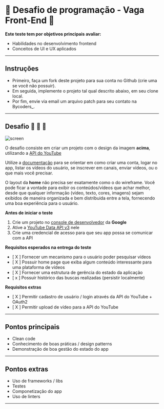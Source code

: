 # 🏁 Desafio de programação - Vaga Front-End 🏁

**Este teste tem por objetivos principais avaliar:**

- Habilidades no desenvolvimento frontend
- Conceitos de UI e UX aplicados

---

## Instruções

- Primeiro, faça um fork deste projeto para sua conta no Github (crie uma se você não possuir).
- Em seguida, implemente o projeto tal qual descrito abaixo, em seu clone local.
- Por fim, envie via email um arquivo patch para seu contato na Bycoders\_.

---

## Desafio 🚀 🚀 🚀

![screen](/image.png)

O desafio consiste em criar um projeto com o design da imagem **acima**, utilizando a [API do YouTube](https://developers.google.com/youtube/v3)

Utilize a [documentação](https://developers.google.com/youtube/v3/docs) para se orientar em como criar uma conta, logar no app, listar os vídeos do usuário, se inscrever em canais, enviar vídeos, ou o que mais você precisar.

O layout da **home** não precisa ser exatamente como o do wireframe. Você pode ficar a vontade para exibir os conteúdos/vídeos que achar melhor, desde que qualquer informação (vídeo, texto, cores, imagens) sejam exibidos de maneira organizada e bem distribuida entre a tela, fornecendo uma boa experiência para o usuário.

**Antes de iniciar o teste**

1. Crie um projeto no [console de desenvolvedor](https://console.developers.google.com/projectcreate) da **Google**
2. Ative a [YouTube Data API v3](https://console.developers.google.com/apis/api/youtube.googleapis.com/overview) nele
3. Crie uma credencial de acesso para que seu app possa se comunicar com a API

**Requisitos esperados na entrega do teste**

- [ X ] Fornecer um mecanismo para o usuário poder pesquisar vídeos
- [ X ] Possuir home page que exiba algum conteúdo interessante para uma plataforma de vídeos
- [ X ] Fornecer uma estrutura de gerência do estado da aplicação
- [ x ] Possuir histórico das buscas realizadas (persistir localmente)

**Requisitos extras**

- [ X ] Permitir cadastro de usuário / login através da API do YouTube + OAuth2
- [ X ] Permitir upload de vídeo para a API do YouTube

---

## Pontos principais

- Clean code
- Conhecimento de boas práticas / design patterns
- Demonstração de boa gestão do estado do app

---

## Pontos extras

- Uso de frameworks / libs
- Testes
- Componetização do app
- Uso de linters

---
